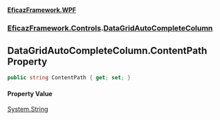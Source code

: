 #### [EficazFramework.WPF](EficazFrameworkWPF.md 'EficazFramework WPF')
### [EficazFramework.Controls](EficazFrameworkWPF.md#EficazFramework.Controls 'EficazFramework.Controls').[DataGridAutoCompleteColumn](EficazFramework.Controls/DataGridAutoCompleteColumn.md 'EficazFramework.Controls.DataGridAutoCompleteColumn')

## DataGridAutoCompleteColumn.ContentPath Property

```csharp
public string ContentPath { get; set; }
```

#### Property Value
[System.String](https://docs.microsoft.com/en-us/dotnet/api/System.String 'System.String')